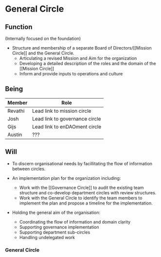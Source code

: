 # General Circle
## Function
(Internally focused on the foundation)

- Structure and membership of a separate Board of Directors/[[Mission Circle]] and the General Circle. 
	- Articulating a revised Mission and Aim for the organization
	- Developing a detailed description of the roles and the domain of the [[Mission Circle]]
	- Inform and provide inputs to operations and culture

## Being
| Member | Role |
|---|---|
| Revathi | Lead link to mission circle |
| Josh | Lead link to governance circle |
| Gijs | Lead link to enDAOment circle |
| Austin | ??? |

## Will
- To discern organisational needs by facillitating the flow of information between circles.
- An implementation plan for the organization including: 
	- Work with the [[Governance Circle]] to audit the existing team structure and co-develop department circles with review structures.
	- Work with the General Circle to identify the team members to implement the plan and propose a timeline for the implementation.

- Holding the general aim of the organisation:
	- Coordinating the flow of information and domain clarity
	- Supporting governance implementation
	- Supporting department sub-circles
	- Handling undelegated work

### General Circle 

